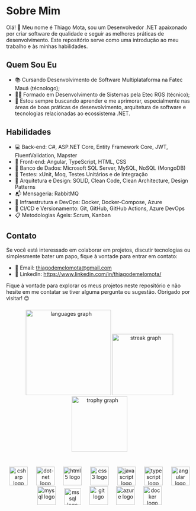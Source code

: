 # Sobre Mim

Olá! 👋 Meu nome é Thiago Mota, sou um Desenvolvedor .NET apaixonado por criar software de qualidade e seguir as melhores práticas de desenvolvimento. Este repositório serve como uma introdução ao meu trabalho e às minhas habilidades.

## Quem Sou Eu

- 📚 Cursando Desenvolvimento de Software Multiplataforma na Fatec Mauá (técnologo);
- 👨‍🎓 Formado em Desenvolvimento de Sistemas pela Etec RGS (técnico);
- 🌱 Estou sempre buscando aprender e me aprimorar, especialmente nas áreas de boas práticas de desenvolvimento, arquitetura de software e tecnologias relacionadas ao ecossistema .NET.

## Habilidades

- 💻 Back-end: C#, ASP.NET Core, Entity Framework Core, JWT, FluentValidation, Mapster
- 🎨 Front-end: Angular, TypeScript, HTML, CSS
- 💾 Banco de Dados: Microsoft SQL Server, MySQL, NoSQL (MongoDB)
- 🧪 Testes: xUnit, Moq, Testes Unitários e de Integração
- 🧠 Arquitetura e Design: SOLID, Clean Code, Clean Architecture, Design Patterns
- 📬 Mensageria: RabbitMQ
- 🐳 Infraestrutura e DevOps: Docker, Docker-Compose, Azure
- 🔁 CI/CD e Versionamento: Git, GitHub, GitHub Actions, Azure DevOps
- 📋 Metodologias Ágeis: Scrum, Kanban

## Contato

Se você está interessado em colaborar em projetos, discutir tecnologias ou simplesmente bater um papo, fique à vontade para entrar em contato:

- 📧 Email: thiagodemelomota@gmail.com
- 💼 LinkedIn: https://www.linkedin.com/in/thiagodemelomota/

Fique à vontade para explorar os meus projetos neste repositório e não hesite em me contatar se tiver alguma pergunta ou sugestão. Obrigado por visitar! 😊

###

<div align="center">
  <img src="https://github-readme-stats.vercel.app/api/top-langs?username=Ghitado&locale=pt-br&hide_title=false&layout=compact&card_width=400&langs_count=5&theme=discord_old_blurple&hide_border=false&order=2" height="230" alt="languages graph"  />
  <img src="https://streak-stats.demolab.com?user=Ghitado&locale=pt-br&mode=daily&theme=discord_old_blurple&hide_border=false&border_radius=5&order=3" height="165" alt="streak graph"  />
  <img src="https://github-profile-trophy.vercel.app?username=Ghitado&theme=discord&column=-1&row=1&margin-w=8&margin-h=8&no-bg=false&no-frame=false&order=4" height="150" alt="trophy graph"  />
</div>

###

</div>
<br>
<div align="center">
  <img src="https://skillicons.dev/icons?i=cs" height="50" alt="csharp logo"  />
  <img width="15" />
  <img src="https://skillicons.dev/icons?i=dotnet" height="50" alt="dot-net logo"  />
  <img width="15" />
  <img src="https://cdn.jsdelivr.net/gh/devicons/devicon/icons/html5/html5-original.svg" height="50" alt="html5 logo"  />
  <img width="15" />
  <img src="https://cdn.jsdelivr.net/gh/devicons/devicon/icons/css3/css3-original.svg" height="50" alt="css3 logo"  />
  <img width="15" />
  <img src="https://cdn.jsdelivr.net/gh/devicons/devicon/icons/javascript/javascript-original.svg" height="50" alt="javascript logo"  />
  <img width="15" />
  <img src="https://cdn.jsdelivr.net/gh/devicons/devicon/icons/typescript/typescript-original.svg" height="50" alt="typescript logo"  />
  <img width="15" />
  <img src="https://cdn.jsdelivr.net/gh/devicons/devicon/icons/angular/angular-original.svg" height="50" alt="angular logo"  />
  <img width="15" />
  <img src="https://skillicons.dev/icons?i=mysql" height="50" alt="mysql logo"  />
  <img width="15" />
  <img src="https://cdn.jsdelivr.net/gh/devicons/devicon/icons/microsoftsqlserver/microsoftsqlserver-original.svg" height="45" alt="mssql logo"  />
  <img width="15" />
  <img src="https://cdn.jsdelivr.net/gh/devicons/devicon/icons/git/git-original.svg" height="50" alt="git logo"  />
  <img width="15" />
  <img src="https://cdn.jsdelivr.net/gh/devicons/devicon/icons/azure/azure-original.svg" height="50" alt="azure logo"  />
  <img width="15" />
  <img src="https://cdn.simpleicons.org/docker/2496ED" height="50" alt="docker logo"  />
  <img width="15" />
</div>
